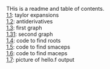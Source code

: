 THis is a readme and table of contents.   
[1.1](https://jaredcl1994.github.io/math4610/homework1/Scanned%20Documents2.pdf): taylor expansions  
[1.2](https://jaredcl1994.github.io/math4610/homework1/Scanned%20Documents.pdf): antiderivatives  
[1.3](https://jaredcl1994.github.io/math4610/homework1/x0is4.png): first graph  
[1.31](https://jaredcl1994.github.io/math4610/homework1/x0is400.png): second graph  
[1.4](https://jaredcl1994.github.io/math4610/softwaremanual/roots.cpp): code to find roots    
[1.5](https://jaredcl1994.github.io/math4610/softwaremanual/smaceps.cpp): code to find smaceps  
[1.6](https://jaredcl1994.github.io/math4610/softwaremanual/maceps.cpp): code to find maceps    
[1.7](https://jaredcl1994.github.io/math4610/homework1/output.png): picture of hello.f output

